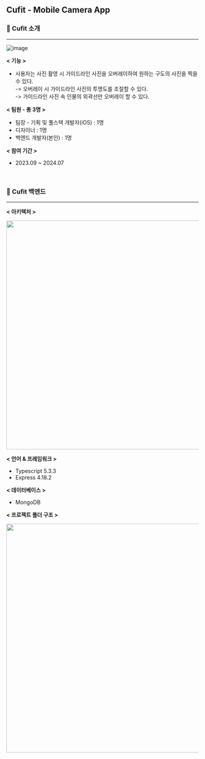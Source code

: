 ## Cufit - Mobile Camera App
### 📱 Cufit 소개
---
![image](https://github.com/user-attachments/assets/df1548f7-8235-411f-9ec4-4d5975b7d305)

**< 기능 >**
- 사용자는 사진 촬영 시 가이드라인 사진을 오버레이하여 원하는 구도의 사진을 찍을 수 있다.
  <br>
    -> 오버레이 시 가이드라인 사진의 투명도를 조절할 수 있다.
  <br>
    -> 가이드라인 사진 속 인물의 외곽선만 오버레이 할 수 있다.

**< 팀원 - 총 3명 >**
- 팀장 - 기획 및 풀스택 개발자(iOS) : 1명
- 디자이너 : 1명
- 백엔드 개발자(본인) : 1명

**< 참여 기간 >**
- 2023.09 ~ 2024.07

<br>

### 📖 Cufit 백엔드
---
**< 아키텍처 >**

<img src="https://github.com/user-attachments/assets/12569d26-7c33-477f-9cbd-b3953687f726" width="600"/>

**< 언어 & 프레임워크 >** 
- Typescript 5.3.3
- Express 4.18.2

**< 데이터베이스 >**
- MongoDB

**< 프로젝트 폴더 구조 >**

<img src="https://github.com/user-attachments/assets/e67a7556-c1bf-444a-ab6b-0141d6b81bbb" width="600"/>

  
